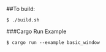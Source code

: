 ##To build:

```$bash
$ ./build.sh
```

###Cargo Run Example
```$bash
$ cargo run --example basic_window
```